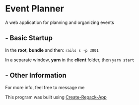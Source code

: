 # Event Planner

A web application for planning and organizing events

## - Basic Startup

In the **root**, **bundle** and then:
`rails s -p 3001`

In a separate window, **yarn** in the **client** folder, then
`yarn start`

## - Other Information
For more info, feel free to message me

This program was built using [Create-Repack-App](https://github.com/wdjungst/create-repack-app)
